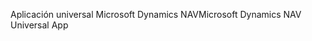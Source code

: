 <span data-ttu-id="9bbf2-101">Aplicación universal Microsoft Dynamics NAV</span><span class="sxs-lookup"><span data-stu-id="9bbf2-101">Microsoft Dynamics NAV Universal App</span></span>